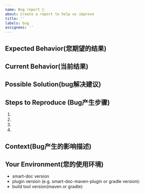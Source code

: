 ```yaml
---
name: Bug report 🐞
about: Create a report to help us improve
title: ''
labels: bug
assignees: ''
---
```

## Expected Behavior(您期望的结果)
<!--- If you're describing a bug, tell us what should happen -->
<!--- If you're suggesting a change/improvement, tell us how it should work -->

## Current Behavior(当前结果)
<!--- If describing a bug, tell us what happens instead of the expected behavior -->
<!--- If suggesting a change/improvement, explain the difference from current behavior -->

## Possible Solution(bug解决建议)
<!--- Not obligatory, but suggest a fix/reason for the bug, -->
<!--- or ideas how to implement the addition or change -->

## Steps to Reproduce (Bug产生步骤)
<!--- Provide a link to a live example, or an unambiguous set of steps to -->
<!--- reproduce this bug. Include code to reproduce, if relevant -->
1.
2.
3.
4.

## Context(Bug产生的影响描述)
<!--- How has this issue affected you? What are you trying to accomplish? -->
<!--- Providing context helps us come up with a solution that is most useful in the real world -->

## Your Environment(您的使用环境)
<!--- Include as many relevant details about the environment you experienced the bug in -->
* smart-doc version
* plugin version (e.g. smart-doc-maven-plugin or gradle version):
* build tool version(maven or gradle):

